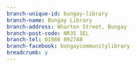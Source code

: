 ```yaml
---
branch-unique-id: bungay-library
branch-name: Bungay Library
branch-address: Wharton Street, Bungay
branch-post-code: NR35 1EL
branch-tel: 01986 892748
branch-facebook: bungaycommunitylibrary
breadcrumb: y
---
```

